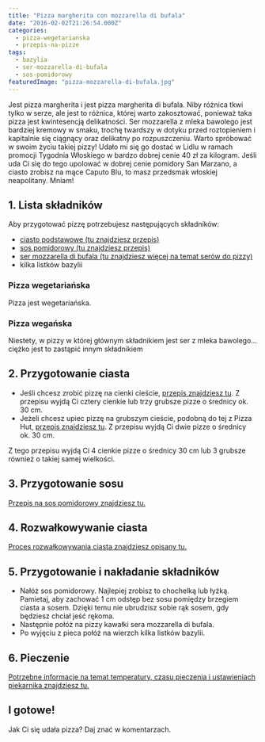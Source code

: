 ```yaml
---
title: "Pizza margherita con mozzarella di bufala"
date: "2016-02-02T21:26:54.000Z"
categories: 
  - pizza-wegetarianska
  - przepis-na-pizze
tags: 
  - bazylia
  - ser-mozzarella-di-bufala
  - sos-pomidorowy
featuredImage: "pizza-mozzarella-di-bufala.jpg"
---
```


Jest pizza margherita i jest pizza margherita di bufala. Niby różnica tkwi tylko w serze, ale jest to różnica, której warto zakosztować, ponieważ taka pizza jest kwintesencją delikatności. Ser mozzarella z mleka bawolego jest bardziej kremowy w smaku, trochę twardszy w dotyku przed roztopieniem i kapitalnie się ciągnący oraz delikatny po rozpuszczeniu. Warto spróbować w swoim życiu takiej pizzy! Udało mi się go dostać w Lidlu w ramach promocji Tygodnia Włoskiego w bardzo dobrej cenie 40 zł za kilogram. Jeśli uda Ci się do tego upolować w dobrej cenie pomidory San Marzano, a ciasto zrobisz na mące Caputo Blu, to masz przedsmak włoskiej neapolitany. Mniam!

## 1\. Lista składników

Aby przygotować pizzę potrzebujesz następujących składników:

- <a title="Przepis na ciasto podstawowe" href="/przepis-na-ciasto-na-pizze/">ciasto podstawowe (tu znajdziesz przepis)</a>
- <a title="Przepis na sos pesto" href="/sos-pomidorowy/">sos pomidorowy (tu znajdziesz przepis)</a>
- <a title="Ser do pizzy" href="/jaki-ser-wybrac-do-pizzy/">ser mozzarella di bufala (tu znajdziesz więcej na temat serów do pizzy)</a>
- kilka listków bazylii

### Pizza wegetariańska

Pizza jest wegetariańska.

### Pizza wegańska

Niestety, w pizzy w której głównym składnikiem jest ser z mleka bawolego… ciężko jest to zastąpić innym składnikiem

## 2\. Przygotowanie ciasta

- Jeśli chcesz zrobić pizzę na cienki cieście, <a title="Przepis na ciasto podstawowe" href="/przepis-na-ciasto-na-pizze/">przepis znajdziesz tu</a>. Z przepisu wyjdą Ci cztery cienkie lub trzy grubsze pizze o średnicy ok. 30 cm.
- Jeżeli chcesz upiec pizzę na grubszym cieście, podobną do tej z Pizza Hut, <a title="Przepis na pizzę na grubym cieście" href="/jak-zrobic-ciasto-na-pizze-jak-w-pizza-hut/">przepis znajdziesz tu</a>. Z przepisu wyjdą Ci dwie pizze o średnicy ok. 30 cm.

Z tego przepisu wyjdą Ci 4 cienkie pizze o średnicy 30 cm lub 3 grubsze również o takiej samej wielkości.

## 3\. Przygotowanie sosu

<a title="Przepis na sos pomidorowy" href="/sos-pomidorowy/">Przepis na sos pomidorowy znajdziesz tu.</a>

## 4\. Rozwałkowywanie ciasta

<a title="Rozwałkowywanie ciasta" href="/jak-walkowac-ciasto-pizzy/">Proces rozwałkowywania ciasta znajdziesz opisany tu.</a>

## 5\. Przygotowanie i nakładanie składników

- Nałóż sos pomidorowy. Najlepiej zrobisz to chochelką lub łyżką. Pamietaj, aby zachować 1 cm odstęp bez sosu pomiędzy brzegiem ciasta a sosem. Dzięki temu nie ubrudzisz sobie rąk sosem, gdy będziesz chciał jeść rękoma.
- Następnie połóż na pizzy kawałki sera mozzarella di bufala.
- Po wyjęciu z pieca połóż na wierzch kilka listków bazylii.

## 6\. Pieczenie

<a title="Jak ustawić piekarnik do pieczenia pizzy" href="/jak-ustawic-piekarnik-pieczenia-pizzy/">Potrzebne informacje na temat temperatury, czasu pieczenia i ustawieniach piekarnika znajdziesz tu.</a>

## I gotowe!

Jak Ci się udała pizza? Daj znać w komentarzach.
